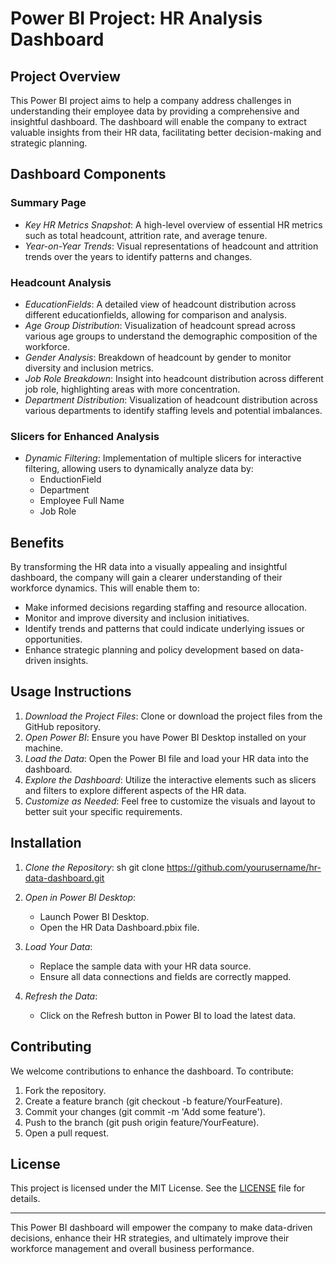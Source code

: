 # Power BI Project: HR Analysis Dashboard

## Project Overview

This Power BI project aims to help a company address challenges in understanding their employee data by providing a comprehensive and insightful dashboard. The dashboard will enable the company to extract valuable insights from their HR data, facilitating better decision-making and strategic planning.

## Dashboard Components

### Summary Page
- *Key HR Metrics Snapshot*: A high-level overview of essential HR metrics such as total headcount, attrition rate, and average tenure.
- *Year-on-Year Trends*: Visual representations of headcount and attrition trends over the years to identify patterns and changes.

### Headcount Analysis
- *EducationFields*: A detailed view of headcount distribution across different educationfields, allowing for comparison and analysis.
- *Age Group Distribution*: Visualization of headcount spread across various age groups to understand the demographic composition of the workforce.
- *Gender Analysis*: Breakdown of headcount by gender to monitor diversity and inclusion metrics.
- *Job Role Breakdown*: Insight into headcount distribution across different job role, highlighting areas with more concentration.
- *Department Distribution*: Visualization of headcount distribution across various departments to identify staffing levels and potential imbalances.

### Slicers for Enhanced Analysis
- *Dynamic Filtering*: Implementation of multiple slicers for interactive filtering, allowing users to dynamically analyze data by:
  - EnductionField
  - Department
  - Employee Full Name
  - Job Role

## Benefits

By transforming the HR data into a visually appealing and insightful dashboard, the company will gain a clearer understanding of their workforce dynamics. This will enable them to:
- Make informed decisions regarding staffing and resource allocation.
- Monitor and improve diversity and inclusion initiatives.
- Identify trends and patterns that could indicate underlying issues or opportunities.
- Enhance strategic planning and policy development based on data-driven insights.

## Usage Instructions

1. *Download the Project Files*: Clone or download the project files from the GitHub repository.
2. *Open Power BI*: Ensure you have Power BI Desktop installed on your machine.
3. *Load the Data*: Open the Power BI file and load your HR data into the dashboard.
4. *Explore the Dashboard*: Utilize the interactive elements such as slicers and filters to explore different aspects of the HR data.
5. *Customize as Needed*: Feel free to customize the visuals and layout to better suit your specific requirements.

## Installation

1. *Clone the Repository*:
    sh
    git clone https://github.com/yourusername/hr-data-dashboard.git
    
2. *Open in Power BI Desktop*:
    - Launch Power BI Desktop.
    - Open the HR Data Dashboard.pbix file.

3. *Load Your Data*:
    - Replace the sample data with your HR data source.
    - Ensure all data connections and fields are correctly mapped.

4. *Refresh the Data*:
    - Click on the Refresh button in Power BI to load the latest data.

## Contributing

We welcome contributions to enhance the dashboard. To contribute:
1. Fork the repository.
2. Create a feature branch (git checkout -b feature/YourFeature).
3. Commit your changes (git commit -m 'Add some feature').
4. Push to the branch (git push origin feature/YourFeature).
5. Open a pull request.

## License

This project is licensed under the MIT License. See the [LICENSE](LICENSE) file for details.

---

This Power BI dashboard will empower the company to make data-driven decisions, enhance their HR strategies, and ultimately improve their workforce management and overall business performance.
